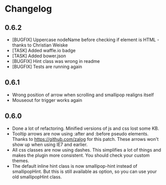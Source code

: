 # Changelog

## 0.6.2
* [BUGFIX] Uppercase nodeName before checking if element is HTML - thanks to Christian Weiske
* [TASK] Added waffle.io badge
* [TASK] Added bower.json
* [BUGFIX] Hint class was wrong in readme
* [BUGFIX] Tests are running again

## 0.6.1
* Wrong position of arrow when scrolling and smallipop realigns itself
* Mouseout for trigger works again

## 0.6.0
* Done a lot of refactoring. Minified versions of js and css lost some KB.
* Tooltip arrows are now using :after and :before pseudo elements. Thanks to https://github.com/zalog for this patch. These arrows won't show up when using IE7 and earlier.
* All css classes are now using dashes. This simplifies a lot of things and makes the plugin more consistent. You should check your custom themes.
* The default inline hint class is now smallipop-hint instead of smallipopHint. But this is still available as option, so you can use your old smallipopHint class.

